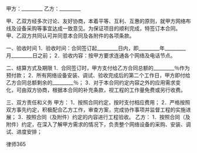 
 


甲方：_________ 
乙方：_________


甲、乙双方经多次讨论、友好协商，本着平等、互利、互惠的原则，就甲方网络布线及设备采购等事宜达成一致意见。为保证项目的顺利完成，特签订本合同。
甲、乙双方共同认可并同意本合同及各附件的各项条款。


一、验收时间
1．验收时间：合同签订起_________日内，即_________年_________月_________日之前；
2．验收内容：按甲方要求连通各个网络及电话节点。


二、结算方式及期限
1．合同签订时，甲方支付给乙方合同总额的_________％作为预付款；
2．所有网络设备安装、调试、验收完成后的第二个工作日，甲方即付给乙方合同总额剩余的_________％；
3．对于本合同约定内容之外的应用需求变化，可由双方协商，根据本合同的补充条款，视工程的工作量免费或另行收费。


三、双方责任和义务
甲方：
1．按照合同约定，按时支付相应费用；
2．严格按照双方事先约定，积极配合乙方工作，审查方案，完成协作事项并监督工程的实施进展；
3．按照合同（及附件）约定的内容进行工程验收。
乙方：
1．按照合同（及附件）约定，在深入了解甲方需求的情况下，负责整个网络设备的采购、安装、调试、进度安排；
 

  

   律师365
  

 

